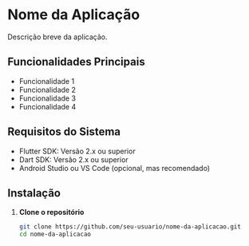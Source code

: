 # Nome da Aplicação

Descrição breve da aplicação. 

## Funcionalidades Principais

- Funcionalidade 1
- Funcionalidade 2
- Funcionalidade 3
- Funcionalidade 4

## Requisitos do Sistema

- Flutter SDK: Versão 2.x ou superior
- Dart SDK: Versão 2.x ou superior
- Android Studio ou VS Code (opcional, mas recomendado)

## Instalação

1. **Clone o repositório**
   ```bash
   git clone https://github.com/seu-usuario/nome-da-aplicacao.git
   cd nome-da-aplicacao
